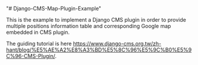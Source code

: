 "# Django-CMS-Map-Plugin-Example" 

This is the example to implement a Django CMS plugin in order to provide multiple positions information table and corresponding Google map embedded in CMS plugin.

The guiding tutorial is here https://www.django-cms.org.tw/zh-hant/blog/%E5%AE%A2%E8%A3%BD%E5%8C%96%E5%9C%B0%E5%9C%96-CMS-Plugin/.
